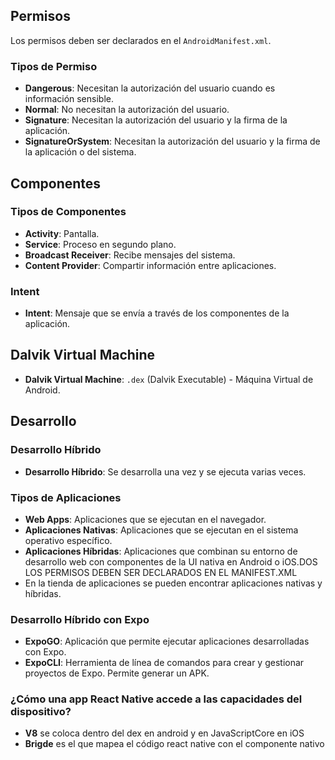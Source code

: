## Permisos

Los permisos deben ser declarados en el `AndroidManifest.xml`.

### Tipos de Permiso

- **Dangerous**: Necesitan la autorización del usuario cuando es información sensible.
- **Normal**: No necesitan la autorización del usuario.
- **Signature**: Necesitan la autorización del usuario y la firma de la aplicación.
- **SignatureOrSystem**: Necesitan la autorización del usuario y la firma de la aplicación o del sistema.

## Componentes

### Tipos de Componentes

- **Activity**: Pantalla.
- **Service**: Proceso en segundo plano.
- **Broadcast Receiver**: Recibe mensajes del sistema.
- **Content Provider**: Compartir información entre aplicaciones.

### Intent

- **Intent**: Mensaje que se envía a través de los componentes de la aplicación.

## Dalvik Virtual Machine

- **Dalvik Virtual Machine**: `.dex` (Dalvik Executable) - Máquina Virtual de Android.

## Desarrollo

### Desarrollo Híbrido

- **Desarrollo Híbrido**: Se desarrolla una vez y se ejecuta varias veces.

### Tipos de Aplicaciones

- **Web Apps**: Aplicaciones que se ejecutan en el navegador.
- **Aplicaciones Nativas**: Aplicaciones que se ejecutan en el sistema operativo específico.
- **Aplicaciones Híbridas**: Aplicaciones que combinan su entorno de desarrollo web con componentes de la UI nativa en Android o iOS.DOS LOS PERMISOS DEBEN SER DECLARADOS EN EL MANIFEST.XML
- En la tienda de aplicaciones se pueden encontrar aplicaciones nativas y híbridas.

### Desarrollo Híbrido con Expo

- **ExpoGO**: Aplicación que permite ejecutar aplicaciones desarrolladas con Expo.
- **ExpoCLI**: Herramienta de línea de comandos para crear y gestionar proyectos de Expo. Permite generar un APK.

### ¿Cómo una app React Native accede a las capacidades del dispositivo?

- **V8** se coloca dentro del dex en android y en JavaScriptCore en iOS
- **Brigde** es el que mapea el código react native con el componente nativo